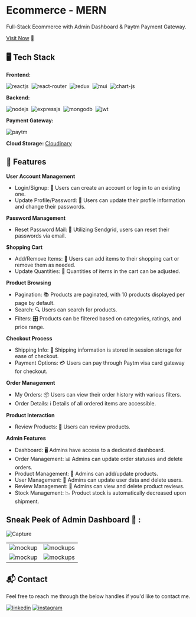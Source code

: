 # Ecommerce - MERN
Full-Stack Ecommerce with Admin Dashboard & Paytm Payment Gateway.

[Visit Now](https://mern-stack-ecommerce-with-redux.onrender.com/) 🚀

## 🖥️ Tech Stack
**Frontend:**

![reactjs](https://img.shields.io/badge/React-20232A?style=for-the-badge&logo=react&logoColor=61DAFB)&nbsp;
![react-router](https://img.shields.io/badge/React_Router-CA4245?style=for-the-badge&logo=react-router&logoColor=white)&nbsp;
![redux](https://img.shields.io/badge/Redux-593D88?style=for-the-badge&logo=redux&logoColor=white)&nbsp;
![mui](https://img.shields.io/badge/Material--UI-0081CB?style=for-the-badge&logo=material-ui&logoColor=white)&nbsp;
![chart-js](https://img.shields.io/badge/Chart.js-FF6384?style=for-the-badge&logo=chartdotjs&logoColor=white)&nbsp;

**Backend:**

![nodejs](https://img.shields.io/badge/Node.js-43853D?style=for-the-badge&logo=node.js&logoColor=white)&nbsp;
![expressjs](https://img.shields.io/badge/Express.js-000000?style=for-the-badge&logo=express&logoColor=white)&nbsp;
![mongodb](https://img.shields.io/badge/MongoDB-4EA94B?style=for-the-badge&logo=mongodb&logoColor=white)&nbsp;
![jwt](	https://img.shields.io/badge/JWT-000000?style=for-the-badge&logo=JSON%20web%20tokens&logoColor=white)&nbsp;

**Payment Gateway:**

![paytm](https://img.shields.io/badge/Paytm-002970?style=for-the-badge&logo=paytm&logoColor=00BAF2)

**Cloud Storage:** [Cloudinary](https://cloudinary.com/)

## 🚀 Features

**User Account Management**
- Login/Signup: 🚪 Users can create an account or log in to an existing one.
- Update Profile/Password: 🔐 Users can update their profile information and change their passwords.
  
**Password Management**
- Reset Password Mail: 📧 Utilizing Sendgrid, users can reset their passwords via email.
  
**Shopping Cart**
- Add/Remove Items: 🛒 Users can add items to their shopping cart or remove them as needed.
- Update Quantities: 🔢 Quantities of items in the cart can be adjusted.
  
  
**Product Browsing**
- Pagination: 📚 Products are paginated, with 10 products displayed per page by default.
- Search: 🔍 Users can search for products.
- Filters: 🎛️ Products can be filtered based on categories, ratings, and price range.
  
**Checkout Process**
- Shipping Info: 🚚 Shipping information is stored in session storage for ease of checkout.
- Payment Options: 💳 Users can pay through Paytm visa card gateway for checkout.
  
**Order Management**
- My Orders: 📦 Users can view their order history with various filters.
- Order Details: ℹ️ Details of all ordered items are accessible.
  
**Product Interaction**
- Review Products: 🌟 Users can review products.
  
**Admin Features**
- Dashboard: 🖥️ Admins have access to a dedicated dashboard.
- Order Management: 📊 Admins can update order statuses and delete orders.
- Product Management: 📝 Admins can add/update products.
- User Management: 👥 Admins can update user data and delete users.
- Review Management: 📜 Admins can view and delete product reviews.
- Stock Management: 📉 Product stock is automatically decreased upon shipment.

## Sneak Peek of Admin Dashboard 🙈 :
![Capture](https://res.cloudinary.com/ddxwcwxhl/image/upload/v1719837052/samples/o842ksqkcmwn0bgagrlc.png)

<table>
  <tr>
    <td><img src="https://res.cloudinary.com/ddxwcwxhl/image/upload/v1719837055/samples/a0mgodgaymzscyemhdan.png" alt="mockup" /></td>
    <td><img src="https://res.cloudinary.com/ddxwcwxhl/image/upload/v1719837053/samples/vmfkxrsds9dthgbv76kb.png" alt="mockups" /></td>
  </tr>
  <tr>
    <td><img src="https://res.cloudinary.com/ddxwcwxhl/image/upload/v1719837053/samples/nila7y50ukny32sz8kbr.png" alt="mockup" /></td>
    <td><img src="https://res.cloudinary.com/ddxwcwxhl/image/upload/v1719837055/samples/ejymvdfsj18qmptiokbo.png" alt="mockups" /></td>
  </tr>
</table>

<h2>📬 Contact</h2>

Feel free to reach me through the below handles if you'd like to contact me.

[![linkedin](https://img.shields.io/badge/LinkedIn-0077B5?style=for-the-badge&logo=linkedin&logoColor=white)](https://www.linkedin.com/in/roushan-singh-645819236/)
[![instagram](https://img.shields.io/badge/Instagram-E4405F?style=for-the-badge&logo=instagram&logoColor=white)](https://instagram.com/roushansingh3698?igshid=MzMyNGUyNmU2YQ==)

